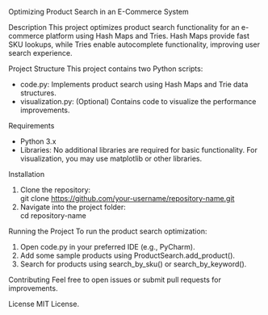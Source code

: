  Optimizing Product Search in an E-Commerce System

 Description
This project optimizes product search functionality for an e-commerce platform using Hash Maps and Tries. Hash Maps provide fast SKU lookups, while Tries enable autocomplete functionality, improving user search experience.

 Project Structure
This project contains two Python scripts:
- code.py: Implements product search using Hash Maps and Trie data structures.
- visualization.py: (Optional) Contains code to visualize the performance improvements.

 Requirements
- Python 3.x
- Libraries: No additional libraries are required for basic functionality. For visualization, you may use matplotlib or other libraries.

 Installation
1. Clone the repository:  
   git clone https://github.com/your-username/repository-name.git
2. Navigate into the project folder:  
   cd repository-name

 Running the Project
To run the product search optimization:
1. Open code.py in your preferred IDE (e.g., PyCharm).
2. Add some sample products using ProductSearch.add_product().
3. Search for products using search_by_sku() or search_by_keyword().

 Contributing
Feel free to open issues or submit pull requests for improvements.

 License
MIT License.

